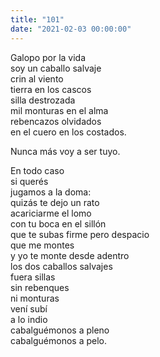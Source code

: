```yaml
---
title: "101"
date: "2021-02-03 00:00:00"
---
```


Galopo por la vida\
soy un caballo salvaje\
crin al viento\
tierra en los cascos\
silla destrozada\
mil monturas en el alma\
rebencazos olvidados\
en el cuero en los costados.

Nunca más voy a ser tuyo.

En todo caso\
si querés\
jugamos a la doma:\
quizás te dejo un rato\
acariciarme el lomo\
con tu boca en el sillón\
que te subas firme pero despacio\
que me montes\
y yo te monte desde adentro\
los dos caballos salvajes\
fuera sillas\
sin rebenques\
ni monturas\
vení subí\
a lo indio\
cabalguémonos a pleno\
cabalguémonos a pelo.
